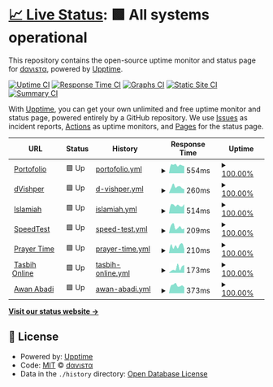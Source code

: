 # [📈 Live Status](https://status.rzlamrr.me): <!--live status--> **🟩 All systems operational**

This repository contains the open-source uptime monitor and status page for [dαvιѕтα](rzlamrr.github.io), powered by [Upptime](https://github.com/upptime/upptime).

[![Uptime CI](https://github.com/rzlamrr/status/workflows/Uptime%20CI/badge.svg)](https://github.com/rzlamrr/status/actions?query=workflow%3A%22Uptime+CI%22)
[![Response Time CI](https://github.com/rzlamrr/status/workflows/Response%20Time%20CI/badge.svg)](https://github.com/rzlamrr/status/actions?query=workflow%3A%22Response+Time+CI%22)
[![Graphs CI](https://github.com/rzlamrr/status/workflows/Graphs%20CI/badge.svg)](https://github.com/rzlamrr/status/actions?query=workflow%3A%22Graphs+CI%22)
[![Static Site CI](https://github.com/rzlamrr/status/workflows/Static%20Site%20CI/badge.svg)](https://github.com/rzlamrr/status/actions?query=workflow%3A%22Static+Site+CI%22)
[![Summary CI](https://github.com/rzlamrr/status/workflows/Summary%20CI/badge.svg)](https://github.com/rzlamrr/status/actions?query=workflow%3A%22Summary+CI%22)

With [Upptime](https://upptime.js.org), you can get your own unlimited and free uptime monitor and status page, powered entirely by a GitHub repository. We use [Issues](https://github.com/rzlamrr/status/issues) as incident reports, [Actions](https://github.com/rzlamrr/status/actions) as uptime monitors, and [Pages](https://status.rzlamrr.me) for the status page.

<!--start: status pages-->
<!-- This summary is generated by Upptime (https://github.com/upptime/upptime) -->
<!-- Do not edit this manually, your changes will be overwritten -->
<!-- prettier-ignore -->
| URL | Status | History | Response Time | Uptime |
| --- | ------ | ------- | ------------- | ------ |
| <img alt="" src="https://icons.duckduckgo.com/ip3/www.rzlamrr.my.id.ico" height="13"> [Portofolio](https://www.rzlamrr.my.id) | 🟩 Up | [portofolio.yml](https://github.com/rzlamrr/status/commits/HEAD/history/portofolio.yml) | <details><summary><img alt="Response time graph" src="./graphs/portofolio/response-time-week.png" height="20"> 554ms</summary><br><a href="https://status.rzlamrr.my.id/history/portofolio"><img alt="Response time 483" src="https://img.shields.io/endpoint?url=https%3A%2F%2Fraw.githubusercontent.com%2Frzlamrr%2Fstatus%2FHEAD%2Fapi%2Fportofolio%2Fresponse-time.json"></a><br><a href="https://status.rzlamrr.my.id/history/portofolio"><img alt="24-hour response time 0" src="https://img.shields.io/endpoint?url=https%3A%2F%2Fraw.githubusercontent.com%2Frzlamrr%2Fstatus%2FHEAD%2Fapi%2Fportofolio%2Fresponse-time-day.json"></a><br><a href="https://status.rzlamrr.my.id/history/portofolio"><img alt="7-day response time 554" src="https://img.shields.io/endpoint?url=https%3A%2F%2Fraw.githubusercontent.com%2Frzlamrr%2Fstatus%2FHEAD%2Fapi%2Fportofolio%2Fresponse-time-week.json"></a><br><a href="https://status.rzlamrr.my.id/history/portofolio"><img alt="30-day response time 937" src="https://img.shields.io/endpoint?url=https%3A%2F%2Fraw.githubusercontent.com%2Frzlamrr%2Fstatus%2FHEAD%2Fapi%2Fportofolio%2Fresponse-time-month.json"></a><br><a href="https://status.rzlamrr.my.id/history/portofolio"><img alt="1-year response time 529" src="https://img.shields.io/endpoint?url=https%3A%2F%2Fraw.githubusercontent.com%2Frzlamrr%2Fstatus%2FHEAD%2Fapi%2Fportofolio%2Fresponse-time-year.json"></a></details> | <details><summary><a href="https://status.rzlamrr.my.id/history/portofolio">100.00%</a></summary><a href="https://status.rzlamrr.my.id/history/portofolio"><img alt="All-time uptime 99.47%" src="https://img.shields.io/endpoint?url=https%3A%2F%2Fraw.githubusercontent.com%2Frzlamrr%2Fstatus%2FHEAD%2Fapi%2Fportofolio%2Fuptime.json"></a><br><a href="https://status.rzlamrr.my.id/history/portofolio"><img alt="24-hour uptime 100.00%" src="https://img.shields.io/endpoint?url=https%3A%2F%2Fraw.githubusercontent.com%2Frzlamrr%2Fstatus%2FHEAD%2Fapi%2Fportofolio%2Fuptime-day.json"></a><br><a href="https://status.rzlamrr.my.id/history/portofolio"><img alt="7-day uptime 100.00%" src="https://img.shields.io/endpoint?url=https%3A%2F%2Fraw.githubusercontent.com%2Frzlamrr%2Fstatus%2FHEAD%2Fapi%2Fportofolio%2Fuptime-week.json"></a><br><a href="https://status.rzlamrr.my.id/history/portofolio"><img alt="30-day uptime 100.00%" src="https://img.shields.io/endpoint?url=https%3A%2F%2Fraw.githubusercontent.com%2Frzlamrr%2Fstatus%2FHEAD%2Fapi%2Fportofolio%2Fuptime-month.json"></a><br><a href="https://status.rzlamrr.my.id/history/portofolio"><img alt="1-year uptime 99.06%" src="https://img.shields.io/endpoint?url=https%3A%2F%2Fraw.githubusercontent.com%2Frzlamrr%2Fstatus%2FHEAD%2Fapi%2Fportofolio%2Fuptime-year.json"></a></details>
| <img alt="" src="https://icons.duckduckgo.com/ip3/vishper.rzlamrr.my.id.ico" height="13"> [dVishper](https://vishper.rzlamrr.my.id) | 🟩 Up | [d-vishper.yml](https://github.com/rzlamrr/status/commits/HEAD/history/d-vishper.yml) | <details><summary><img alt="Response time graph" src="./graphs/d-vishper/response-time-week.png" height="20"> 260ms</summary><br><a href="https://status.rzlamrr.my.id/history/d-vishper"><img alt="Response time 388" src="https://img.shields.io/endpoint?url=https%3A%2F%2Fraw.githubusercontent.com%2Frzlamrr%2Fstatus%2FHEAD%2Fapi%2Fd-vishper%2Fresponse-time.json"></a><br><a href="https://status.rzlamrr.my.id/history/d-vishper"><img alt="24-hour response time 0" src="https://img.shields.io/endpoint?url=https%3A%2F%2Fraw.githubusercontent.com%2Frzlamrr%2Fstatus%2FHEAD%2Fapi%2Fd-vishper%2Fresponse-time-day.json"></a><br><a href="https://status.rzlamrr.my.id/history/d-vishper"><img alt="7-day response time 260" src="https://img.shields.io/endpoint?url=https%3A%2F%2Fraw.githubusercontent.com%2Frzlamrr%2Fstatus%2FHEAD%2Fapi%2Fd-vishper%2Fresponse-time-week.json"></a><br><a href="https://status.rzlamrr.my.id/history/d-vishper"><img alt="30-day response time 425" src="https://img.shields.io/endpoint?url=https%3A%2F%2Fraw.githubusercontent.com%2Frzlamrr%2Fstatus%2FHEAD%2Fapi%2Fd-vishper%2Fresponse-time-month.json"></a><br><a href="https://status.rzlamrr.my.id/history/d-vishper"><img alt="1-year response time 388" src="https://img.shields.io/endpoint?url=https%3A%2F%2Fraw.githubusercontent.com%2Frzlamrr%2Fstatus%2FHEAD%2Fapi%2Fd-vishper%2Fresponse-time-year.json"></a></details> | <details><summary><a href="https://status.rzlamrr.my.id/history/d-vishper">100.00%</a></summary><a href="https://status.rzlamrr.my.id/history/d-vishper"><img alt="All-time uptime 99.99%" src="https://img.shields.io/endpoint?url=https%3A%2F%2Fraw.githubusercontent.com%2Frzlamrr%2Fstatus%2FHEAD%2Fapi%2Fd-vishper%2Fuptime.json"></a><br><a href="https://status.rzlamrr.my.id/history/d-vishper"><img alt="24-hour uptime 100.00%" src="https://img.shields.io/endpoint?url=https%3A%2F%2Fraw.githubusercontent.com%2Frzlamrr%2Fstatus%2FHEAD%2Fapi%2Fd-vishper%2Fuptime-day.json"></a><br><a href="https://status.rzlamrr.my.id/history/d-vishper"><img alt="7-day uptime 100.00%" src="https://img.shields.io/endpoint?url=https%3A%2F%2Fraw.githubusercontent.com%2Frzlamrr%2Fstatus%2FHEAD%2Fapi%2Fd-vishper%2Fuptime-week.json"></a><br><a href="https://status.rzlamrr.my.id/history/d-vishper"><img alt="30-day uptime 99.95%" src="https://img.shields.io/endpoint?url=https%3A%2F%2Fraw.githubusercontent.com%2Frzlamrr%2Fstatus%2FHEAD%2Fapi%2Fd-vishper%2Fuptime-month.json"></a><br><a href="https://status.rzlamrr.my.id/history/d-vishper"><img alt="1-year uptime 99.99%" src="https://img.shields.io/endpoint?url=https%3A%2F%2Fraw.githubusercontent.com%2Frzlamrr%2Fstatus%2FHEAD%2Fapi%2Fd-vishper%2Fuptime-year.json"></a></details>
| <img alt="" src="https://icons.duckduckgo.com/ip3/islam.rzlamrr.my.id.ico" height="13"> [Islamiah](https://islam.rzlamrr.my.id) | 🟩 Up | [islamiah.yml](https://github.com/rzlamrr/status/commits/HEAD/history/islamiah.yml) | <details><summary><img alt="Response time graph" src="./graphs/islamiah/response-time-week.png" height="20"> 514ms</summary><br><a href="https://status.rzlamrr.my.id/history/islamiah"><img alt="Response time 620" src="https://img.shields.io/endpoint?url=https%3A%2F%2Fraw.githubusercontent.com%2Frzlamrr%2Fstatus%2FHEAD%2Fapi%2Fislamiah%2Fresponse-time.json"></a><br><a href="https://status.rzlamrr.my.id/history/islamiah"><img alt="24-hour response time 0" src="https://img.shields.io/endpoint?url=https%3A%2F%2Fraw.githubusercontent.com%2Frzlamrr%2Fstatus%2FHEAD%2Fapi%2Fislamiah%2Fresponse-time-day.json"></a><br><a href="https://status.rzlamrr.my.id/history/islamiah"><img alt="7-day response time 514" src="https://img.shields.io/endpoint?url=https%3A%2F%2Fraw.githubusercontent.com%2Frzlamrr%2Fstatus%2FHEAD%2Fapi%2Fislamiah%2Fresponse-time-week.json"></a><br><a href="https://status.rzlamrr.my.id/history/islamiah"><img alt="30-day response time 729" src="https://img.shields.io/endpoint?url=https%3A%2F%2Fraw.githubusercontent.com%2Frzlamrr%2Fstatus%2FHEAD%2Fapi%2Fislamiah%2Fresponse-time-month.json"></a><br><a href="https://status.rzlamrr.my.id/history/islamiah"><img alt="1-year response time 620" src="https://img.shields.io/endpoint?url=https%3A%2F%2Fraw.githubusercontent.com%2Frzlamrr%2Fstatus%2FHEAD%2Fapi%2Fislamiah%2Fresponse-time-year.json"></a></details> | <details><summary><a href="https://status.rzlamrr.my.id/history/islamiah">100.00%</a></summary><a href="https://status.rzlamrr.my.id/history/islamiah"><img alt="All-time uptime 99.98%" src="https://img.shields.io/endpoint?url=https%3A%2F%2Fraw.githubusercontent.com%2Frzlamrr%2Fstatus%2FHEAD%2Fapi%2Fislamiah%2Fuptime.json"></a><br><a href="https://status.rzlamrr.my.id/history/islamiah"><img alt="24-hour uptime 100.00%" src="https://img.shields.io/endpoint?url=https%3A%2F%2Fraw.githubusercontent.com%2Frzlamrr%2Fstatus%2FHEAD%2Fapi%2Fislamiah%2Fuptime-day.json"></a><br><a href="https://status.rzlamrr.my.id/history/islamiah"><img alt="7-day uptime 100.00%" src="https://img.shields.io/endpoint?url=https%3A%2F%2Fraw.githubusercontent.com%2Frzlamrr%2Fstatus%2FHEAD%2Fapi%2Fislamiah%2Fuptime-week.json"></a><br><a href="https://status.rzlamrr.my.id/history/islamiah"><img alt="30-day uptime 100.00%" src="https://img.shields.io/endpoint?url=https%3A%2F%2Fraw.githubusercontent.com%2Frzlamrr%2Fstatus%2FHEAD%2Fapi%2Fislamiah%2Fuptime-month.json"></a><br><a href="https://status.rzlamrr.my.id/history/islamiah"><img alt="1-year uptime 99.98%" src="https://img.shields.io/endpoint?url=https%3A%2F%2Fraw.githubusercontent.com%2Frzlamrr%2Fstatus%2FHEAD%2Fapi%2Fislamiah%2Fuptime-year.json"></a></details>
| <img alt="" src="https://icons.duckduckgo.com/ip3/speed.rzlamrr.my.id.ico" height="13"> [SpeedTest](https://speed.rzlamrr.my.id) | 🟩 Up | [speed-test.yml](https://github.com/rzlamrr/status/commits/HEAD/history/speed-test.yml) | <details><summary><img alt="Response time graph" src="./graphs/speed-test/response-time-week.png" height="20"> 209ms</summary><br><a href="https://status.rzlamrr.my.id/history/speed-test"><img alt="Response time 252" src="https://img.shields.io/endpoint?url=https%3A%2F%2Fraw.githubusercontent.com%2Frzlamrr%2Fstatus%2FHEAD%2Fapi%2Fspeed-test%2Fresponse-time.json"></a><br><a href="https://status.rzlamrr.my.id/history/speed-test"><img alt="24-hour response time 0" src="https://img.shields.io/endpoint?url=https%3A%2F%2Fraw.githubusercontent.com%2Frzlamrr%2Fstatus%2FHEAD%2Fapi%2Fspeed-test%2Fresponse-time-day.json"></a><br><a href="https://status.rzlamrr.my.id/history/speed-test"><img alt="7-day response time 209" src="https://img.shields.io/endpoint?url=https%3A%2F%2Fraw.githubusercontent.com%2Frzlamrr%2Fstatus%2FHEAD%2Fapi%2Fspeed-test%2Fresponse-time-week.json"></a><br><a href="https://status.rzlamrr.my.id/history/speed-test"><img alt="30-day response time 236" src="https://img.shields.io/endpoint?url=https%3A%2F%2Fraw.githubusercontent.com%2Frzlamrr%2Fstatus%2FHEAD%2Fapi%2Fspeed-test%2Fresponse-time-month.json"></a><br><a href="https://status.rzlamrr.my.id/history/speed-test"><img alt="1-year response time 252" src="https://img.shields.io/endpoint?url=https%3A%2F%2Fraw.githubusercontent.com%2Frzlamrr%2Fstatus%2FHEAD%2Fapi%2Fspeed-test%2Fresponse-time-year.json"></a></details> | <details><summary><a href="https://status.rzlamrr.my.id/history/speed-test">100.00%</a></summary><a href="https://status.rzlamrr.my.id/history/speed-test"><img alt="All-time uptime 100.00%" src="https://img.shields.io/endpoint?url=https%3A%2F%2Fraw.githubusercontent.com%2Frzlamrr%2Fstatus%2FHEAD%2Fapi%2Fspeed-test%2Fuptime.json"></a><br><a href="https://status.rzlamrr.my.id/history/speed-test"><img alt="24-hour uptime 100.00%" src="https://img.shields.io/endpoint?url=https%3A%2F%2Fraw.githubusercontent.com%2Frzlamrr%2Fstatus%2FHEAD%2Fapi%2Fspeed-test%2Fuptime-day.json"></a><br><a href="https://status.rzlamrr.my.id/history/speed-test"><img alt="7-day uptime 100.00%" src="https://img.shields.io/endpoint?url=https%3A%2F%2Fraw.githubusercontent.com%2Frzlamrr%2Fstatus%2FHEAD%2Fapi%2Fspeed-test%2Fuptime-week.json"></a><br><a href="https://status.rzlamrr.my.id/history/speed-test"><img alt="30-day uptime 100.00%" src="https://img.shields.io/endpoint?url=https%3A%2F%2Fraw.githubusercontent.com%2Frzlamrr%2Fstatus%2FHEAD%2Fapi%2Fspeed-test%2Fuptime-month.json"></a><br><a href="https://status.rzlamrr.my.id/history/speed-test"><img alt="1-year uptime 100.00%" src="https://img.shields.io/endpoint?url=https%3A%2F%2Fraw.githubusercontent.com%2Frzlamrr%2Fstatus%2FHEAD%2Fapi%2Fspeed-test%2Fuptime-year.json"></a></details>
| <img alt="" src="https://icons.duckduckgo.com/ip3/jadwal.rzlamrr.my.id.ico" height="13"> [Prayer Time](https://jadwal.rzlamrr.my.id) | 🟩 Up | [prayer-time.yml](https://github.com/rzlamrr/status/commits/HEAD/history/prayer-time.yml) | <details><summary><img alt="Response time graph" src="./graphs/prayer-time/response-time-week.png" height="20"> 210ms</summary><br><a href="https://status.rzlamrr.my.id/history/prayer-time"><img alt="Response time 255" src="https://img.shields.io/endpoint?url=https%3A%2F%2Fraw.githubusercontent.com%2Frzlamrr%2Fstatus%2FHEAD%2Fapi%2Fprayer-time%2Fresponse-time.json"></a><br><a href="https://status.rzlamrr.my.id/history/prayer-time"><img alt="24-hour response time 0" src="https://img.shields.io/endpoint?url=https%3A%2F%2Fraw.githubusercontent.com%2Frzlamrr%2Fstatus%2FHEAD%2Fapi%2Fprayer-time%2Fresponse-time-day.json"></a><br><a href="https://status.rzlamrr.my.id/history/prayer-time"><img alt="7-day response time 210" src="https://img.shields.io/endpoint?url=https%3A%2F%2Fraw.githubusercontent.com%2Frzlamrr%2Fstatus%2FHEAD%2Fapi%2Fprayer-time%2Fresponse-time-week.json"></a><br><a href="https://status.rzlamrr.my.id/history/prayer-time"><img alt="30-day response time 244" src="https://img.shields.io/endpoint?url=https%3A%2F%2Fraw.githubusercontent.com%2Frzlamrr%2Fstatus%2FHEAD%2Fapi%2Fprayer-time%2Fresponse-time-month.json"></a><br><a href="https://status.rzlamrr.my.id/history/prayer-time"><img alt="1-year response time 249" src="https://img.shields.io/endpoint?url=https%3A%2F%2Fraw.githubusercontent.com%2Frzlamrr%2Fstatus%2FHEAD%2Fapi%2Fprayer-time%2Fresponse-time-year.json"></a></details> | <details><summary><a href="https://status.rzlamrr.my.id/history/prayer-time">100.00%</a></summary><a href="https://status.rzlamrr.my.id/history/prayer-time"><img alt="All-time uptime 70.83%" src="https://img.shields.io/endpoint?url=https%3A%2F%2Fraw.githubusercontent.com%2Frzlamrr%2Fstatus%2FHEAD%2Fapi%2Fprayer-time%2Fuptime.json"></a><br><a href="https://status.rzlamrr.my.id/history/prayer-time"><img alt="24-hour uptime 100.00%" src="https://img.shields.io/endpoint?url=https%3A%2F%2Fraw.githubusercontent.com%2Frzlamrr%2Fstatus%2FHEAD%2Fapi%2Fprayer-time%2Fuptime-day.json"></a><br><a href="https://status.rzlamrr.my.id/history/prayer-time"><img alt="7-day uptime 100.00%" src="https://img.shields.io/endpoint?url=https%3A%2F%2Fraw.githubusercontent.com%2Frzlamrr%2Fstatus%2FHEAD%2Fapi%2Fprayer-time%2Fuptime-week.json"></a><br><a href="https://status.rzlamrr.my.id/history/prayer-time"><img alt="30-day uptime 99.95%" src="https://img.shields.io/endpoint?url=https%3A%2F%2Fraw.githubusercontent.com%2Frzlamrr%2Fstatus%2FHEAD%2Fapi%2Fprayer-time%2Fuptime-month.json"></a><br><a href="https://status.rzlamrr.my.id/history/prayer-time"><img alt="1-year uptime 73.17%" src="https://img.shields.io/endpoint?url=https%3A%2F%2Fraw.githubusercontent.com%2Frzlamrr%2Fstatus%2FHEAD%2Fapi%2Fprayer-time%2Fuptime-year.json"></a></details>
| <img alt="" src="https://icons.duckduckgo.com/ip3/tasbih.rzlamrr.my.id.ico" height="13"> [Tasbih Online](https://tasbih.rzlamrr.my.id) | 🟩 Up | [tasbih-online.yml](https://github.com/rzlamrr/status/commits/HEAD/history/tasbih-online.yml) | <details><summary><img alt="Response time graph" src="./graphs/tasbih-online/response-time-week.png" height="20"> 173ms</summary><br><a href="https://status.rzlamrr.my.id/history/tasbih-online"><img alt="Response time 193" src="https://img.shields.io/endpoint?url=https%3A%2F%2Fraw.githubusercontent.com%2Frzlamrr%2Fstatus%2FHEAD%2Fapi%2Ftasbih-online%2Fresponse-time.json"></a><br><a href="https://status.rzlamrr.my.id/history/tasbih-online"><img alt="24-hour response time 0" src="https://img.shields.io/endpoint?url=https%3A%2F%2Fraw.githubusercontent.com%2Frzlamrr%2Fstatus%2FHEAD%2Fapi%2Ftasbih-online%2Fresponse-time-day.json"></a><br><a href="https://status.rzlamrr.my.id/history/tasbih-online"><img alt="7-day response time 173" src="https://img.shields.io/endpoint?url=https%3A%2F%2Fraw.githubusercontent.com%2Frzlamrr%2Fstatus%2FHEAD%2Fapi%2Ftasbih-online%2Fresponse-time-week.json"></a><br><a href="https://status.rzlamrr.my.id/history/tasbih-online"><img alt="30-day response time 325" src="https://img.shields.io/endpoint?url=https%3A%2F%2Fraw.githubusercontent.com%2Frzlamrr%2Fstatus%2FHEAD%2Fapi%2Ftasbih-online%2Fresponse-time-month.json"></a><br><a href="https://status.rzlamrr.my.id/history/tasbih-online"><img alt="1-year response time 204" src="https://img.shields.io/endpoint?url=https%3A%2F%2Fraw.githubusercontent.com%2Frzlamrr%2Fstatus%2FHEAD%2Fapi%2Ftasbih-online%2Fresponse-time-year.json"></a></details> | <details><summary><a href="https://status.rzlamrr.my.id/history/tasbih-online">100.00%</a></summary><a href="https://status.rzlamrr.my.id/history/tasbih-online"><img alt="All-time uptime 99.46%" src="https://img.shields.io/endpoint?url=https%3A%2F%2Fraw.githubusercontent.com%2Frzlamrr%2Fstatus%2FHEAD%2Fapi%2Ftasbih-online%2Fuptime.json"></a><br><a href="https://status.rzlamrr.my.id/history/tasbih-online"><img alt="24-hour uptime 100.00%" src="https://img.shields.io/endpoint?url=https%3A%2F%2Fraw.githubusercontent.com%2Frzlamrr%2Fstatus%2FHEAD%2Fapi%2Ftasbih-online%2Fuptime-day.json"></a><br><a href="https://status.rzlamrr.my.id/history/tasbih-online"><img alt="7-day uptime 100.00%" src="https://img.shields.io/endpoint?url=https%3A%2F%2Fraw.githubusercontent.com%2Frzlamrr%2Fstatus%2FHEAD%2Fapi%2Ftasbih-online%2Fuptime-week.json"></a><br><a href="https://status.rzlamrr.my.id/history/tasbih-online"><img alt="30-day uptime 99.95%" src="https://img.shields.io/endpoint?url=https%3A%2F%2Fraw.githubusercontent.com%2Frzlamrr%2Fstatus%2FHEAD%2Fapi%2Ftasbih-online%2Fuptime-month.json"></a><br><a href="https://status.rzlamrr.my.id/history/tasbih-online"><img alt="1-year uptime 99.22%" src="https://img.shields.io/endpoint?url=https%3A%2F%2Fraw.githubusercontent.com%2Frzlamrr%2Fstatus%2FHEAD%2Fapi%2Ftasbih-online%2Fuptime-year.json"></a></details>
| <img alt="" src="https://icons.duckduckgo.com/ip3/awan.rzlamrr.my.id.ico" height="13"> [Awan Abadi](https://awan.rzlamrr.my.id) | 🟩 Up | [awan-abadi.yml](https://github.com/rzlamrr/status/commits/HEAD/history/awan-abadi.yml) | <details><summary><img alt="Response time graph" src="./graphs/awan-abadi/response-time-week.png" height="20"> 373ms</summary><br><a href="https://status.rzlamrr.my.id/history/awan-abadi"><img alt="Response time 438" src="https://img.shields.io/endpoint?url=https%3A%2F%2Fraw.githubusercontent.com%2Frzlamrr%2Fstatus%2FHEAD%2Fapi%2Fawan-abadi%2Fresponse-time.json"></a><br><a href="https://status.rzlamrr.my.id/history/awan-abadi"><img alt="24-hour response time 0" src="https://img.shields.io/endpoint?url=https%3A%2F%2Fraw.githubusercontent.com%2Frzlamrr%2Fstatus%2FHEAD%2Fapi%2Fawan-abadi%2Fresponse-time-day.json"></a><br><a href="https://status.rzlamrr.my.id/history/awan-abadi"><img alt="7-day response time 373" src="https://img.shields.io/endpoint?url=https%3A%2F%2Fraw.githubusercontent.com%2Frzlamrr%2Fstatus%2FHEAD%2Fapi%2Fawan-abadi%2Fresponse-time-week.json"></a><br><a href="https://status.rzlamrr.my.id/history/awan-abadi"><img alt="30-day response time 566" src="https://img.shields.io/endpoint?url=https%3A%2F%2Fraw.githubusercontent.com%2Frzlamrr%2Fstatus%2FHEAD%2Fapi%2Fawan-abadi%2Fresponse-time-month.json"></a><br><a href="https://status.rzlamrr.my.id/history/awan-abadi"><img alt="1-year response time 438" src="https://img.shields.io/endpoint?url=https%3A%2F%2Fraw.githubusercontent.com%2Frzlamrr%2Fstatus%2FHEAD%2Fapi%2Fawan-abadi%2Fresponse-time-year.json"></a></details> | <details><summary><a href="https://status.rzlamrr.my.id/history/awan-abadi">100.00%</a></summary><a href="https://status.rzlamrr.my.id/history/awan-abadi"><img alt="All-time uptime 100.00%" src="https://img.shields.io/endpoint?url=https%3A%2F%2Fraw.githubusercontent.com%2Frzlamrr%2Fstatus%2FHEAD%2Fapi%2Fawan-abadi%2Fuptime.json"></a><br><a href="https://status.rzlamrr.my.id/history/awan-abadi"><img alt="24-hour uptime 100.00%" src="https://img.shields.io/endpoint?url=https%3A%2F%2Fraw.githubusercontent.com%2Frzlamrr%2Fstatus%2FHEAD%2Fapi%2Fawan-abadi%2Fuptime-day.json"></a><br><a href="https://status.rzlamrr.my.id/history/awan-abadi"><img alt="7-day uptime 100.00%" src="https://img.shields.io/endpoint?url=https%3A%2F%2Fraw.githubusercontent.com%2Frzlamrr%2Fstatus%2FHEAD%2Fapi%2Fawan-abadi%2Fuptime-week.json"></a><br><a href="https://status.rzlamrr.my.id/history/awan-abadi"><img alt="30-day uptime 100.00%" src="https://img.shields.io/endpoint?url=https%3A%2F%2Fraw.githubusercontent.com%2Frzlamrr%2Fstatus%2FHEAD%2Fapi%2Fawan-abadi%2Fuptime-month.json"></a><br><a href="https://status.rzlamrr.my.id/history/awan-abadi"><img alt="1-year uptime 100.00%" src="https://img.shields.io/endpoint?url=https%3A%2F%2Fraw.githubusercontent.com%2Frzlamrr%2Fstatus%2FHEAD%2Fapi%2Fawan-abadi%2Fuptime-year.json"></a></details>

<!--end: status pages-->

[**Visit our status website →**](https://status.rzlamrr.me)

## 📄 License

- Powered by: [Upptime](https://github.com/upptime/upptime)
- Code: [MIT](./LICENSE) © [dαvιѕтα](rzlamrr.github.io)
- Data in the `./history` directory: [Open Database License](https://opendatacommons.org/licenses/odbl/1-0/)
